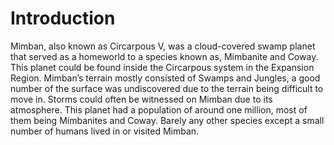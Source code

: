 # Introduction

Mimban, also known as Circarpous V, was a cloud-covered swamp planet that served as a homeworld to a species known as, Mimbanite and Coway.
This planet could be found inside the Circarpous system in the Expansion Region.
Mimban’s terrain mostly consisted of Swamps and Jungles, a good number of the surface was undiscovered due to the terrain being difficult to move in.
Storms could often be witnessed on Mimban due to its atmosphere.
This planet had a population of around one million, most of them being Mimbanites and Coway.
Barely any other species except a small number of humans lived in or visited Mimban.
